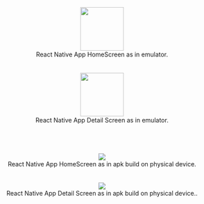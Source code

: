 <div align = "center"><img src ="https://user-images.githubusercontent.com/111911708/236635726-943c4752-4922-424b-8602-e40f365d00ed.jpeg" width="100"></div>
<div align ="center">React Native App HomeScreen as in emulator.</div>
<br>
<br>

<div align = "center"><img src ="https://user-images.githubusercontent.com/111911708/236635758-2798b88a-d1fa-45d1-97ab-a841219126ff.jpeg" width="100"></div>
<div align ="center">React Native App Detail Screen as in emulator.</div>
<br>
<br>
<br>
<br>

<div align = "center"><img src ="https://user-images.githubusercontent.com/111911708/236639352-2a9ba456-399d-4361-b99e-02f875a810a5.jpeg"></div>
<div align ="center">React Native App HomeScreen as in apk build on physical device.</div>

<br>
<br>

<div align = "center"><img src ="https://user-images.githubusercontent.com/111911708/236639383-75f9516f-c0b8-4b17-aee5-d62db3116a39.jpeg"></div>
<div align ="center">React Native App Detail Screen as in apk build on physical device..</div>
